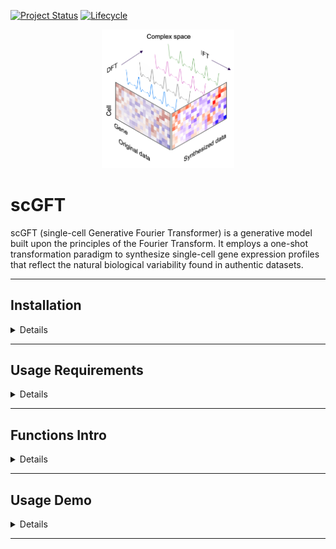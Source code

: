 [![Project Status](http://www.repostatus.org/badges/latest/active.svg)](http://www.repostatus.org/#active)
[![Lifecycle](https://img.shields.io/badge/lifecycle-stable-brightgreen.svg)](https://www.tidyverse.org/lifecycle/#stable)

<p align="center" width="100%">
<img width="42%" src="vignettes/scgft_logo.png"> 
</p>

# scGFT 

scGFT (single-cell Generative Fourier Transformer) is a generative model built
upon the principles of the Fourier Transform. It employs a one-shot
transformation paradigm to synthesize single-cell gene expression profiles that
reflect the natural biological variability found in authentic datasets.

---


## Installation

<details>
<br>

**scGFT** can be installed directly from this github with:

```{r}
if (!require("devtools", quietly = TRUE))
  install.packages("devtools")

devtools::install_github("Sanofi-GitHub/PMCB-scGFT", 
                         build_vignettes=FALSE)
```

</details>

---


## Usage Requirements

<details>
<br>

scGFT framework is designed to be compatible with the Seurat R analysis pipelines. 
To install, please run:

```{r}
# Enter commands in R (or R studio, if installed)
install.packages("Seurat")
install.packages("SeuratObject")
```

Visit [Seurat](https://satijalab.org/seurat/articles/install_v5) for more details.

</details>

---


## Functions Intro

<details>
<br>

The scGFT package comprises only two functions: one to synthesize cells and a
second to evaluate the synthesis quality.

```r
# to synthsize cells
RunScGFT(object, nsynth, ncpmnts = 1, groups, scale.factor, cells = NULL)
```

`RunScGFT` requires, at a minimum, a Seurat object (`object`), the number of
desired cells to be synthesized (`nsynth`), a metadata variable indicating
groups of cells (`groups`), and the scale factor used for log-normalization of
the original data (`scale.factor`).

```r
# to evaluate synthsized cells
statsScGFT(object, groups)
```

`statsScGFT` requires a Seurat object that includes synthesized cells (`object`)
and the same character variable from the original object metadata used for
synthesis (`groups`). It calculates the likelihood that synthesized cells will
have the same identity as their original counterparts.

</details>

---


## Usage Demo 

<details>
<br>

#### Get demo files

We provided the dataset PRJEB44878 (Wohnhaas 2021), which comprises 34,200
processed cells derived from primary small airway epithelial cells (SAECs) from
both healthy individuals (n=3) and patients with chronic obstructive pulmonary
disease (COPD) (n=3). These SAECs were subjected to in vitro expansion and
differentiation into pseudostratified epithelia via air-liquid interface (ALI)
conditions. To model smoke-induced injuries in the small airways of healthy
non-smokers and COPD smokers, the fully differentiated SAEC ALI cultures
underwent exposure to either whole cigarette smoke over a period of four
consecutive days or to ambient air serving as the control.

To download this dataset please run:

```{r}
# Enter commands in R (or R studio, if installed)
data_url <- "https://zenodo.org/records/xxxxx/files/COPD-PRJEB44878.rds"
# Define the path where you want to save the file (correct destination path
including the filename)
data_path <- "/path-to-destination/COPD-PRJEB44878.rds"
download.file(data_url, destfile = data_path, method = "auto")
```

#### Read data into R
```{r}
data_obj <- readRDS(file.path(data_path, "COPD-PRJEB44878.rds"))
cnts <- data_obj$counts
mtd <- data_obj$metadata
```

#### Perform Seurat standard pipeline including synthesis process
```{r}
sobj_synt <- CreateSeuratObject(counts=cnts,
                                meta.data=mtd) %>% # create seurat object
  NormalizeData(., normalization.method="LogNormalize", scale.factor=1e6) %>% # Normalize data
  FindVariableFeatures(., nfeatures=2000) %>% # Find variable features
  ScaleData(., do.scale=TRUE, do.center=TRUE) %>% # Scale the data
  RunPCA(., seed.use = 42, verbose=FALSE) %>% # Perform PCA on the scaled data
  RunHarmony(., reduction.use="pca", group.by.vars="sample") %>% # sample-specific batch correction
  FindNeighbors(., reduction="harmony", dims=1:30, k.param=20, verbose=TRUE) %>% # Find Neighbors
  FindClusters(., resolution=0.7, random.seed = 42, verbose=TRUE) %>% # Find clusters
  # ================================
  # synthesis 1x cells (34,200), through modification of 10 complex components.
  RunScGFT(., nsynth=1*dim(.)[2], ncpmnts=10, groups="seurat_clusters", scale.factor=1e6) %>%
  # ================================
  FindVariableFeatures(., nfeatures=2000) %>% # Find variable features
  ScaleData(., do.scale=TRUE, do.center=TRUE) %>% # Scale the data
  RunPCA(., seed.use = 42, verbose=FALSE) %>% # Perform PCA on the scaled data
  RunHarmony(., reduction.use="pca", group.by.vars=c("sample", "synthesized")) %>% # sample- and synthsis-specific batch correction
  FindNeighbors(., reduction="harmony", dims=1:30,  k.param=20, verbose=TRUE) %>% # Find Neighbors
  FindClusters(., resolution=0.7, random.seed = 42, verbose=TRUE) %>% # Find clusters
  RunUMAP(., reduction="harmony", seed.use = 42, dims=1:30) # UMAP dimensionality reduction
```

#### Evaluate synthsized cells

```{r}
statsScGFT(object=sobj_synt, groups="seurat_clusters")
```

```text
Synthesized cells: 34,200
Matching groups: 33,890
Accuracy (%): 99.09
```

</details>

---
